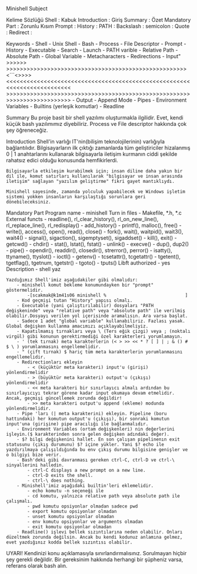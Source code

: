 Minishell Subject

Kelime Sözlüğü
Shell			: Kabuk
Introduction	: Giriş
Summary			: Özet
Mandatory Part	: Zorunlu Kısım
Prompt			:
History			:
PATH			:
Backslash		:
semicolon		:
Quote			:
Redirect		:



Keywords
	- Shell
	- Unix Shell
	- Bash
	- Process
	- File Descriptor
	- Prompt
	- History
	- Executable
	- Search
	- Launch
	- PATH varible
	- Relative Path
	- Absolute Path
	- Global Variable
	- Metacharacters
	- Redirections
	- Input" >>>>>>                         >>>>>>>>>>>>>>>>>>>>>>>>>>>>>>>>>>>>>>>>>>>>>>>>>>>>><```<>>>><<<<<<<<<<<<<<<<<<<<<<<<<<<<<<<<<<<<<<<<<<<<<<<<<<<<<<<<<<<<<<<<<<<<<<<<<    >>>>>>>>>>>>>>>>>>>>>>>>>>>>>>>>>>>>>>>>>>>>>>>>>>>>>>>>>>>>>>>>>>>>>>>>>
	- Output
	- Append Mode
	- Pipes
	- Environment Variables
	- Builtins (yerleşik komutlar)
	- Readline

Summary
	Bu proje basit bir shell yazılımı oluşturmakla ilgilidir.
	Evet, kendi küçük bash yazılımımız diyebiliriz.
	Process ve File descriptor hakkında çok şey öğreneceğiz.


Introduction
	Shell'in varlığı IT'nin(bilişim teknolojilerinin) varlığıyla bağlantılıdır. Bilgisayarların ilk çıktığı zamanlarda tüm geliştiriciler hizalanmış 0 | 1 anahtarlarını kullanarak bilgisayarla iletişim kurmanın ciddi şekilde rahatsız edici olduğu konusunda hemfikirlerdi.

	Bilgisayarla etkileşim kurabilmek için; insan diline daha yakın bir dil ile, komut satırları kullanılarak "bilgisayar ve insan arasında iletişim" sağlayan "yazılım geliştirme" fikri gayet mantıklıydı.

	Minishell sayesinde, zamanda yolculuk yapabilecek ve Windows işletim sistemi yokken insanların karşılaştığı sorunlara geri dönebileceksiniz.

Mandatory Part
	Program name
		- minishell
	Turn in files
		- Makefile, *.h, *.c
	External functs
		- readline(), rl_clear_history(), rl_on_new_line(), rl_replace_line(), rl_redisplay()
		- add_history()
		- printf(), malloc(), free()
		- write(), access(), open(), read(), close()
		- fork(), wait(), waitpid(), wait3(), wait4()
		- signal(), sigaction(), sigemptyset(), sigaddset()
		- kill(), exit()
		- getcwd()
		- chdir()
		- stat(), lstat(), fstat()
		- unlink()
		- execve()
		- dup(), dup2()
		- pipe()
		- opendir(), readdir(), closedir(), strerror(), perror()
		- isatty(), ttyname(), ttyslot()
		- ioctl()
		- getenv()
		- tcsetattr(), tcgetattr()
		- tgetent(), tgetflag(), tgetnum, tgetstr()
		- tgoto()
		- tputs()
	Libft authorized
		- yes
	Description
		- shell yaz

	Yazdığımız Shell'imiz aşağıdakiler gibi olmalıdır:
		- minishell komut bekleme konumundayken bir "prompt" göstermelidir.
    		-[scakmak@k1m41s06 minishell %								]
		- Kod geçmişi tutan "History" yapısı olmalı.
		- Executable (yani çalıştırılabilir) dosyaları "PATH  değişkeninde" veya "relative path" veya "absolute path" ile verilmiş olabilir.Dosyayı verilen yol içerisinde aramalısın. Ara varsa başlat.
		- Sadece 1 adet "global variable" kullanabiliriz. Fazlası yasak. Global değişken kullanma amacımızı açıklayabilmeliyiz.
		- Kapatılmamış tırnakları veya \ (Ters eğik çizgi) veya ; (noktalı virgül) gibi konunun gerektirmediği özel karakterleri yorumlamayın.
		- ' (tek tırnak) meta karakterlerin (< > >> << * ? [ ] | ; & () # $ \ ) yorumlanmasını engellemelidir.
		- " (çift tırnak) $ hariç tüm meta karakterlerin yorumlanmasını engellemelidir.
		- Redirectionları ekleyin
    		- < (küçüktür meta karakteri) input'u (girişi) yönlendirmelidir
    		- > (büyüktür meta karakteri) output'u (çıkışı) yönlendirmelidir
    		- << meta karakteri bir sınırlayıcı almalı ardından bu sınırlayıcıyı tekrar görene kadar input okumaya devam etmelidir.  Ancak, geçmişi güncellemek zorunda değildir!
    		- >> meta karakteri output'u append (ekleme) modunda yönlendirmelidir.
  		- Pipe 'ları (| meta karakterini) ekleyin. Pipeline (boru hattındaki) her komutun output'u (çıkışı), bir sonraki komutun input'una (girişine) pipe aracılığı ile bağlanmalıdır.
  		- Environment Variables (ortam değişkenleri) nin değerlerini işleyin.($ karakterinden sonra gelen değişken adındaki değer).
  		- $? bilgi değişkenini hallet. En son çalışan pipelinenın exit statusunu (çıkış durumunu) $? içine yükler. Yani $? echo ile yazdırılmaya çalışıldığında bu env çıkış durumu bilgisine genişler ve o bilgiyi bize verir.
  		- Bash'deki gibi davranması gereken ctrl-C, ctrl-D ve ctrl-\ sinyallerini halledin.
    		- ctrl-C displays a new prompt on a new line.
    		- ctrl-D exits the shell.
    		- ctrl-\ does nothing.
  		- Minishell'imiz aşağıdaki builtin'leri eklemelidir.
    		- echo komutu -n seçeneği ile
    		- cd komutu, yalnızca relative path veya absolute path ile çalışmalı.
    		- pwd komutu opsiyonlar olmadan sadece pwd
    		- export komutu opsiyonlar olmadan
    		- unset komutu opsiyonlar olmadan
    		- env komutu opsiyonlar ve arguments olmadan
    		- exit komutu opsiyonlar olmadan
  		- Readline() işlevi bellek sızıntılarına neden olabilir. Onları düzeltmek zorunda değilsin. Ancak bu kendi kodunuz anlamına gelmez, evet yazdığınız kodda bellek sızıntısı olabilir.

UYARI!
	Kendinizi konu açıklamasıyla sınırlandırmalısınız. Sorulmayan hiçbir şey gerekli değildir. Bir gereksinim hakkında herhangi bir şüpheniz varsa, referans olarak bash alın.
